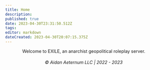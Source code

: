 ```yaml
---
title: Home
description: 
published: true
date: 2023-04-30T23:31:50.512Z
tags: 
editor: markdown
dateCreated: 2023-04-30T20:07:15.375Z
---
```




<div align="center">Welcome to EXILE, an anarchist geopolitical roleplay server.</div>
 
 

###### <div align="center">© Aidan Aeternum LLC | 2022 - 2023</div>